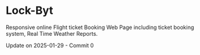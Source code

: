 # Lock-Byt
Responsive online Flight ticket Booking Web Page including ticket booking system, Real Time Weather Reports.

Update on 2025-01-29 - Commit 0
